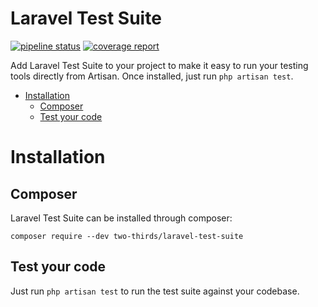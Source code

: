 # Laravel Test Suite

[![pipeline status](https://gitlab.com/two-thirds/laravel-test-suite/badges/master/pipeline.svg)](https://gitlab.com/two-thirds/laravel-test-suite/commits/master)
[![coverage report](https://gitlab.com/two-thirds/laravel-test-suite/badges/master/coverage.svg)](https://gitlab.com/two-thirds/laravel-test-suite/commits/master)

Add Laravel Test Suite to your project to make it easy to run your testing tools directly from Artisan. Once installed, just run `php artisan test`.

<!-- MarkdownTOC autolink="true" autoanchor="true" bracket="round" -->

- [Installation](#installation)
    - [Composer](#composer)
    - [Test your code](#test-your-code)

<!-- /MarkdownTOC -->

<a id="installation"></a>
# Installation

<a id="composer"></a>
## Composer

Laravel Test Suite can be installed through composer:

    composer require --dev two-thirds/laravel-test-suite

<a id="test-your-code"></a>
## Test your code

Just run `php artisan test` to run the test suite against your codebase.
```
